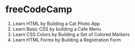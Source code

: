 # freeCodeCamp

1. Learn HTML by Building a Cat Photo App
2. Learn Basic CSS by building a Cafe Menu
3. Learn CSS Colors by Building a Set of Colored Markers
4. Learn HTML Forms by Building a Registration Form
